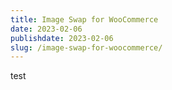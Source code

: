 ```yaml
---
title: Image Swap for WooCommerce
date: 2023-02-06
publishdate: 2023-02-06
slug: /image-swap-for-woocommerce/
---
```


test